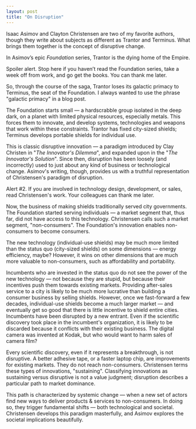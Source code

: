 ```yaml
---
layout: post
title: "On Disruption"
---
```


Isaac Asimov and Clayton Christensen are two of my favorite authors, though they write about subjects as different as Trantor and Terminus. What brings them together is the concept of disruptive change.

In Asimov’s epic _Foundation_ series, Trantor is the dying home of the Empire. 

Spoiler alert. Stop here if you haven’t read the Foundation series, take a week off from work, and go get the books. You can thank me later.

So, through the course of the saga, Trantor loses its galactic primacy to Terminus, the seat of the Foundation. I always wanted to use the phrase "galactic primacy" in a blog post.

The Foundation starts small — a hardscrabble group isolated in the deep dark, on a planet with limited physical resources, especially metals. This forces them to innovate, and develop systems, technologies and weapons that work within these constraints. Trantor has fixed city-sized shields; Terminus develops portable shields for individual use.

This is classic disruptive innovation — a paradigm introduced by Clay Christen in "_The Innovator's Dilemma_", and expanded upon in the "_The Innovator's Solution_". Since then, disruption has been loosely (and incorrectly) used to just about any kind of business or technological change. Asimov's writing, though, provides us with a truthful representation of Christensen's paradigm of disruption.

Alert #2. If you are involved in technology design, development, or sales, read Christensen's work. Your colleagues can thank me later. 

Now, the business of making shields traditionally served city governments. The Foundation started serving individuals &mdash; a market segment that, thus far, did not have access to this technology. Christensen calls such a market segment, "non-consumers". The Foundation's innovation enables non-consumers to become consumers.

The new technology (individual-use shields) may be much more limited than the status quo (city-sized shields) on some dimensions &mdash; energy efficiency, maybe? However, it wins on other dimensions that are much more valuable to non-consumers, such as affordability and portability. 

Incumbents who are invested in the status quo do not see the power of the new technology — not because they are stupid, but because their incentives push them towards existing markets. Providing after-sales service to a city is likely to be much more lucrative than building a consumer business by selling shields. However, once we fast-forward a few decades, individual-use shields become a much larger market &mdash; and eventually get so good that there is little incentive to shield entire cities. Incumbents have been disrupted by a new entrant. Even if the scientific discovery took place in the incumbent's organization, it is likely to be discarded because it conflicts with their existing business. The digital camera was invented at Kodak, but who would want to harm sales of camera film? 

Every scientific discovery, even if it represents a breakthrough, is not disruptive. A better adhesive tape, or a faster laptop chip, are improvements for existing markets. They do not reach non-consumers. Christensen terms these types of innovations, "sustaining". Classifying innovations as sustaining versus disruptive is not a value judgment; disruption describes a particular path to market dominance.

This path is characterized by systemic change — when a new set of actors find new ways to deliver products & services to non-consumers. In doing so, they trigger fundamental shifts — both technological and societal. Christensen develops this paradigm masterfully, and Asimov explores the societal implications beautifully.
